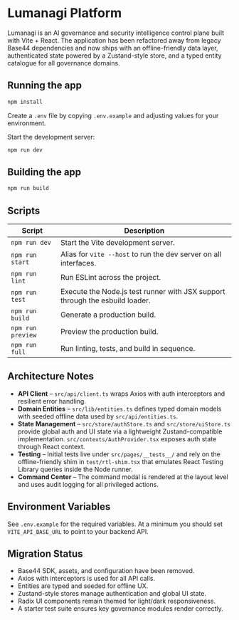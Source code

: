 # Lumanagi Platform

Lumanagi is an AI governance and security intelligence control plane built with Vite + React. The application has been refactored away from legacy Base44 dependencies and now ships with an offline-friendly data layer, authenticated state powered by a Zustand-style store, and a typed entity catalogue for all governance domains.

## Running the app

```bash
npm install
```

Create a `.env` file by copying `.env.example` and adjusting values for your environment.

Start the development server:

```bash
npm run dev
```

## Building the app

```bash
npm run build
```

## Scripts

| Script | Description |
| ------ | ----------- |
| `npm run dev` | Start the Vite development server. |
| `npm run start` | Alias for `vite --host` to run the dev server on all interfaces. |
| `npm run lint` | Run ESLint across the project. |
| `npm run test` | Execute the Node.js test runner with JSX support through the esbuild loader. |
| `npm run build` | Generate a production build. |
| `npm run preview` | Preview the production build. |
| `npm run full` | Run linting, tests, and build in sequence. |

## Architecture Notes

- **API Client** – `src/api/client.ts` wraps Axios with auth interceptors and resilient error handling.
- **Domain Entities** – `src/lib/entities.ts` defines typed domain models with seeded offline data used by `src/api/entities.ts`.
- **State Management** – `src/store/authStore.ts` and `src/store/uiStore.ts` provide global auth and UI state via a lightweight Zustand-compatible implementation. `src/contexts/AuthProvider.tsx` exposes auth state through React context.
- **Testing** – Initial tests live under `src/pages/__tests__/` and rely on the offline-friendly shim in `test/rtl-shim.tsx` that emulates React Testing Library queries inside the Node runner.
- **Command Center** – The command modal is rendered at the layout level and uses audit logging for all privileged actions.

## Environment Variables

See `.env.example` for the required variables. At a minimum you should set `VITE_API_BASE_URL` to point to your backend API.

## Migration Status

- Base44 SDK, assets, and configuration have been removed.
- Axios with interceptors is used for all API calls.
- Entities are typed and seeded for offline UX.
- Zustand-style stores manage authentication and global UI state.
- Radix UI components remain themed for light/dark responsiveness.
- A starter test suite ensures key governance modules render correctly.
